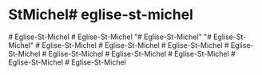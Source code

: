 # StMichel#   e g l i s e - s t - m i c h e l  
 #   E g l i s e - S t - M i c h e l  
 #   E g l i s e - S t - M i c h e l  
 "# Eglise-St-Michel" 
"# Eglise-St-Michel" 
#   E g l i s e - S t - M i c h e l  
 #   E g l i s e - S t - M i c h e l  
 #   E g l i s e - S t - M i c h e l  
 #   E g l i s e - S t - M i c h e l  
 #   E g l i s e - S t - M i c h e l  
 #   E g l i s e - S t - M i c h e l  
 #   E g l i s e - S t - M i c h e l  
 #   E g l i s e - S t - M i c h e l  
 #   E g l i s e - S t - M i c h e l  
 